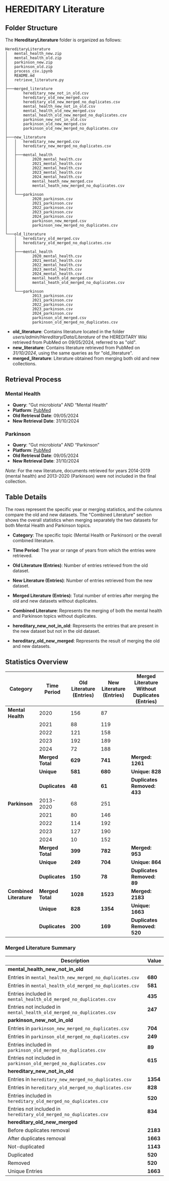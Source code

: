 # HEREDITARY Literature

## Folder Structure

The **HereditaryLiterature** folder is organized as follows:
```
HereditaryLiterature
│   mental_health_new.zip
│   mental_health_old.zip
│   parkinson_new.zip
│   parkinson_old.zip
│   process_csv.ipynb
│   README.md
│   retrieve_literature.py
│
├───merged_literature
│       hereditary_new_not_in_old.csv
│       hereditary_old_new_merged.csv
│       hereditary_old_new_merged_no_duplicates.csv
│       mental_health_new_not_in_old.csv
│       mental_health_old_new_merged.csv
│       mental_health_old_new_merged_no_duplicates.csv
│       parkinson_new_not_in_old.csv
│       parkinson_old_new_merged.csv
│       parkinson_old_new_merged_no_duplicates.csv
│
├───new_literature
│   │   hereditary_new_merged.csv
│   │   hereditary_new_merged_no_duplicates.csv
│   │
│   ├───mental_health
│   │       2020_mental_health.csv
│   │       2021_mental_health.csv
│   │       2022_mental_health.csv
│   │       2023_mental_health.csv
│   │       2024_mental_health.csv
│   │       mental_heath_new_merged.csv
│   │       mental_heath_new_merged_no_duplicates.csv
│   │
│   └───parkinson
│           2020_parkinson.csv
│           2021_parkinson.csv
│           2022_parkinson.csv
│           2023_parkinson.csv
│           2024_parkinson.csv
│           parkinson_new_merged.csv
│           parkinson_new_merged_no_duplicates.csv
│
└───old_literature
    │   hereditary_old_merged.csv
    │   hereditary_old_merged_no_duplicates.csv
    │
    ├───mental_health
    │       2020_mental_health.csv
    │       2021_mental_health.csv
    │       2022_mental_health.csv
    │       2023_mental_health.csv
    │       2024_mental_health.csv
    │       mental_heath_old_merged.csv
    │       mental_heath_old_merged_no_duplicates.csv
    │
    └───parkinson
            2013_parkinson.csv
            2021_parkinson.csv
            2022_parkinson.csv
            2023_parkinson.csv
            2024_parkinson.csv
            parkinson_old_merged.csv
            parkinson_old_merged_no_duplicates.csv
```

- **old_literature**: Contains literature located in the folder *users/admin/Hereditary/Data/Literature* of the HEREDITARY Wiki retrieved from PubMed on 09/05/2024, referred to as "old".
- **new_literature**: Contains literature retrieved from PubMed on *31/10/2024*, using the same queries as for "old_literature".
- **merged_literature**: Literature obtained from merging both old and new collections.

## Retrieval Process
### Mental Health
- **Query**: “Gut microbiota” AND “Mental Health”
- **Platform**: [PubMed](https://pubmed.ncbi.nlm.nih.gov/)
- **Old Retrieval Date**: 09/05/2024
- **New Retrieval Date**: 31/10/2024

### Parkinson
- **Query**: “Gut microbiota” AND “Parkinson”
- **Platform**: [PubMed](https://pubmed.ncbi.nlm.nih.gov/)
- **Old Retrieval Date**: 09/05/2024
- **New Retrieval Date**: 31/10/2024

*Note*: For the new literature, documents retrieved for years 2014-2019 (mental health) and 2013-2020 (Parkinson) were not included in the final collection.

## Table Details

The rows represent the specific year or merging statistics, and the columns compare the old and new datasets. The "Combined Literature" section shows the overall statistics when merging separately the two datasets for both Mental Health and Parkinson topics.

- **Category**: The specific topic (Mental Health or Parkinson) or the overall combined literature.
- **Time Period**: The year or range of years from which the entries were retrieved.
- **Old Literature (Entries)**: Number of entries retrieved from the old dataset.
- **New Literature (Entries)**: Number of entries retrieved from the new dataset.
- **Merged Literature (Entries)**: Total number of entries after merging the old and new datasets without duplicates.

- **Combined Literature**: Represents the merging of both the mental health and Parkinson topics without duplicates.
- **hereditary_new_not_in_old**: Represents the entries that are present in the new dataset but not in the old dataset.
- **hereditary_old_new_merged**: Represents the result of merging the old and new datasets.

## Statistics Overview

| Category                   | Time Period     | Old Literature (Entries) | New Literature (Entries) | Merged Literature Without Duplicates (Entries) |
|----------------------------|-----------------|--------------------------|--------------------------|-----------------------------|
| **Mental Health**          | 2020            | 156                      | 87                       |                             |
|                            | 2021            | 88                       | 119                      |                             |
|                            | 2022            | 121                      | 158                      |                             |
|                            | 2023            | 192                      | 189                      |                             |
|                            | 2024            | 72                       | 188                      |                             |
|                            | **Merged Total** | **629**                  | **741**                  | **Merged: 1261**            |
|                            | **Unique**       | **581**                  | **680**                  | **Unique: 828**            |
|                            | **Duplicates**   | **48**                   | **61**                   | **Duplicates Removed: 433**   |
| **Parkinson**              | 2013-2020       | 68                       | 251                      |                             |
|                            | 2021            | 80                       | 146                      |                             |
|                            | 2022            | 114                      | 192                      |                             |
|                            | 2023            | 127                      | 190                      |                             |
|                            | 2024            | 10                       | 152                      |                             |
|                            | **Merged Total** | **399**                  | **782**                  | **Merged: 953**            |
|                            | **Unique**       | **249**                  | **704**                  | **Unique: 864**             |
|                            | **Duplicates**   | **150**                  | **78**                   | **Duplicates Removed: 89** |
| **Combined Literature**    | **Merged Total** | **1028**                 | **1523**                 | **Merged: 2183**            |
|                            | **Unique**       | **828**                  | **1354**                 | **Unique: 1663**            |
|                            | **Duplicates**   | **200**                  | **169**                  | **Duplicates Removed: 520** |

### Merged Literature Summary 

| Description                            | Value   |
|----------------------------------------|---------|
| **mental_health_new_not_in_old**          |         |
| Entries in `mental_health_new_merged_no_duplicates.csv`  | **680** |
| Entries in `mental_health_old_merged_no_duplicates.csv`  | **581** |
| Entries included in `mental_health_old_merged_no_duplicates.csv` | **435** |
| Entries not included in `mental_health_old_merged_no_duplicates.csv` | **247**| 
| **parkinson_new_not_in_old**          |         |
| Entries in `parkinson_new_merged_no_duplicates.csv`  | **704** |
| Entries in `parkinson_old_merged_no_duplicates.csv`  | **249** |
| Entries included in `parkinson_old_merged_no_duplicates.csv` | **89** |
| Entries not included in `parkinson_old_merged_no_duplicates.csv` | **615** | 
| **hereditary_new_not_in_old**          |         |
| Entries in `hereditary_new_merged_no_duplicates.csv`  | **1354** |
| Entries in `hereditary_old_merged_no_duplicates.csv`  | **828** |
| Entries included in `hereditary_old_merged_no_duplicates.csv` | **520** |
| Entries not included in `hereditary_old_merged_no_duplicates.csv` | **834** |
| **hereditary_old_new_merged**          |         |
| Before duplicates removal              | **2183** |
| After duplicates removal               | **1663** |
| Not-duplicated                         | **1143** |
| Duplicated                             | **520**  |
| Removed                                | **520**  |
| Unique Entries                         | **1663** |

